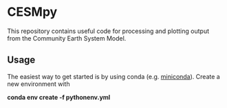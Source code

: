# CESMpy

This repository contains useful code for processing and plotting output from the Community Earth System Model.

## Usage
The easiest way to get started is by using conda (e.g. [miniconda](https://docs.conda.io/en/latest/miniconda.html)). Create a new environment with

**conda env create -f pythonenv.yml**
